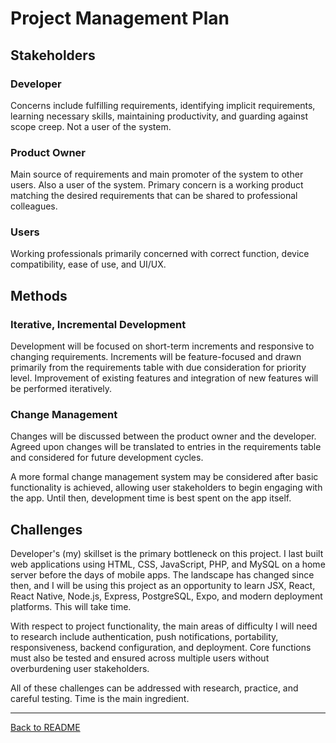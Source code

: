 # Project Management Plan

## Stakeholders

### Developer

Concerns include fulfilling requirements, identifying implicit requirements, learning necessary skills, maintaining productivity, and guarding against scope creep. Not a user of the system.

### Product Owner

Main source of requirements and main promoter of the system to other users. Also a user of the system. Primary concern is a working product matching the desired requirements that can be shared to professional colleagues.

### Users

Working professionals primarily concerned with correct function, device compatibility, ease of use, and UI/UX.

## Methods

### Iterative, Incremental Development

Development will be focused on short-term increments and responsive to changing requirements. Increments will be feature-focused and drawn primarily from the requirements table with due consideration for priority level. Improvement of existing features and integration of new features will be performed iteratively.

### Change Management

Changes will be discussed between the product owner and the developer. Agreed upon changes will be translated to entries in the requirements table and considered for future development cycles.

A more formal change management system may be considered after basic functionality is achieved, allowing user stakeholders to begin engaging with the app. Until then, development time is best spent on the app itself.

## Challenges

Developer's (my) skillset is the primary bottleneck on this project. I last built web applications using HTML, CSS, JavaScript, PHP, and MySQL on a home server before the days of mobile apps. The landscape has changed since then, and I will be using this project as an opportunity to learn JSX, React, React Native, Node.js, Express, PostgreSQL, Expo, and modern deployment platforms. This will take time.

With respect to project functionality, the main areas of difficulty I will need to research include authentication, push notifications, portability, responsiveness, backend configuration, and deployment. Core functions must also be tested and ensured across multiple users without overburdening user stakeholders.

All of these challenges can be addressed with research, practice, and careful testing. Time is the main ingredient.

---

[Back to README](../README.md)
